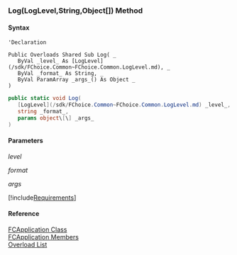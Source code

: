 ﻿### Log(LogLevel,String,Object\[\]) Method

#### Syntax

```vbnet
'Declaration

Public Overloads Shared Sub Log( _
   ByVal _level_ As [LogLevel](/sdk/FChoice.Common~FChoice.Common.LogLevel.md), _
   ByVal _format_ As String, _
   ByVal ParamArray _args_() As Object _
) 
```

```csharp
public static void Log( 
   [LogLevel](/sdk/FChoice.Common~FChoice.Common.LogLevel.md) _level_,
   string _format_,
   params object\[\] _args_
)
```

#### Parameters

_level_

_format_

_args_

[!include[Requirements](../partials/requirements.md)]

#### Reference

[FCApplication Class](fcSDK~FChoice.Foundation.FCApplication.md)  
[FCApplication Members](fcSDK~FChoice.Foundation.FCApplication_members.md)  
[Overload List](fcSDK~FChoice.Foundation.FCApplication~Log.md)